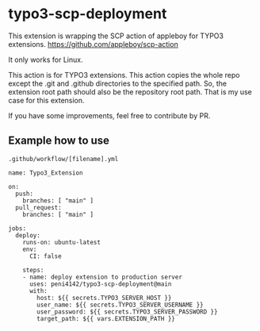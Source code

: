 # typo3-scp-deployment

This extension is wrapping the SCP action of appleboy for TYPO3 extensions. https://github.com/appleboy/scp-action

It only works for Linux.

This action is for TYPO3 extensions. This action copies the whole repo except the .git and .github directories to the specified path. So, the extension root path should also be the repository root path. That is my use case for this extension.

If you have some improvements, feel free to contribute by PR.


## Example how to use

`.github/workflow/[filename].yml`
```
name: Typo3_Extension

on:
  push:
    branches: [ "main" ]
  pull_request:
    branches: [ "main" ]

jobs:
  deploy:
    runs-on: ubuntu-latest
    env:
      CI: false

    steps:
    - name: deploy extension to production server
      uses: peni4142/typo3-scp-deployment@main
      with:
        host: ${{ secrets.TYPO3_SERVER_HOST }}
        user_name: ${{ secrets.TYPO3_SERVER_USERNAME }}
        user_password: ${{ secrets.TYPO3_SERVER_PASSWORD }}
        target_path: ${{ vars.EXTENSION_PATH }}
```
